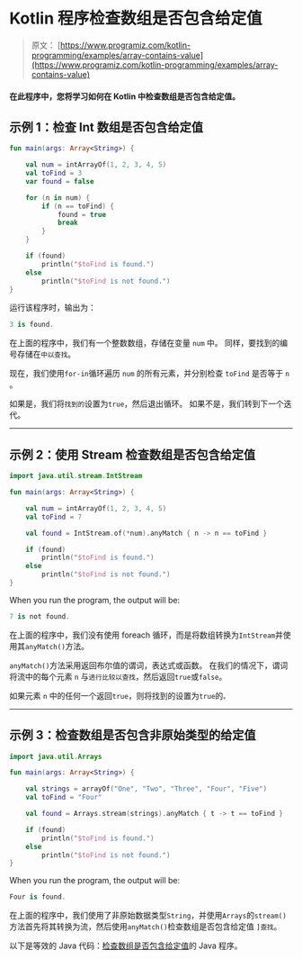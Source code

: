 # Kotlin 程序检查数组是否包含给定值

> 原文： [https://www.programiz.com/kotlin-programming/examples/array-contains-value](https://www.programiz.com/kotlin-programming/examples/array-contains-value)

#### 在此程序中，您将学习如何在 Kotlin 中检查数组是否包含给定值。

## 示例 1：检查 Int 数组是否包含给定值

```kt
fun main(args: Array<String>) {

    val num = intArrayOf(1, 2, 3, 4, 5)
    val toFind = 3
    var found = false

    for (n in num) {
        if (n == toFind) {
            found = true
            break
        }
    }

    if (found)
        println("$toFind is found.")
    else
        println("$toFind is not found.")
}
```

运行该程序时，输出为：

```kt
3 is found.
```

在上面的程序中，我们有一个整数数组，存储在变量 `num` 中。 同样，要找到的编号存储在`中以查找`。

现在，我们使用`for-in`循环遍历 `num` 的所有元素，并分别检查 `toFind` 是否等于 `n` 。

如果是，我们将`找到的`设置为`true`，然后退出循环。 如果不是，我们转到下一个迭代。

* * *

## 示例 2：使用 Stream 检查数组是否包含给定值

```kt
import java.util.stream.IntStream

fun main(args: Array<String>) {

    val num = intArrayOf(1, 2, 3, 4, 5)
    val toFind = 7

    val found = IntStream.of(*num).anyMatch { n -> n == toFind }

    if (found)
        println("$toFind is found.")
    else
        println("$toFind is not found.")
}
```

When you run the program, the output will be:

```kt
7 is not found.
```

在上面的程序中，我们没有使用 foreach 循环，而是将数组转换为`IntStream`并使用其`anyMatch()`方法。

`anyMatch()`方法采用返回布尔值的谓词，表达式或函数。 在我们的情况下，谓词将流中的每个元素 `n` 与`进行比较以查找`，然后返回`true`或`false`。

如果元素 `n` 中的任何一个返回`true`，则将找到的设置为`true`的`。`

* * *

## 示例 3：检查数组是否包含非原始类型的给定值

```kt
import java.util.Arrays

fun main(args: Array<String>) {

    val strings = arrayOf("One", "Two", "Three", "Four", "Five")
    val toFind = "Four"

    val found = Arrays.stream(strings).anyMatch { t -> t == toFind }

    if (found)
        println("$toFind is found.")
    else
        println("$toFind is not found.")
}
```

When you run the program, the output will be:

```kt
Four is found.
```

在上面的程序中，我们使用了非原始数据类型`String`，并使用`Arrays`的`stream()`方法首先将其转换为流，然后使用`anyMatch()`检查数组是否包含给定值 `]查找`。

以下是等效的 Java 代码：[检查数组是否包含给定值](/java-programming/examples/array-contains-value "Java program to check if array contains a given value")的 Java 程序。